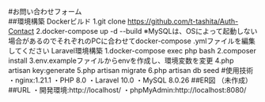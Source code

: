 #お問い合わせフォーム  
##環境構築
Dockerビルド
1.git clone https://github.com/t-tashita/Auth-Contact
2.docker-compose up -d --build
※MySQLは、OSによって起動しない場合があるのでそれぞれのPCに合わせてdocker-compose .ymlファイルを編集してください
Laravel環境構築
1.docker-compose exec php bash
2.composer install
3.env.exampleファイルからenvを作成し、環境変数を変更
4.php artisan key:generate
5.php artisan migrate
6.php artisan db seed
#使用技術
・nginx:1.21.1
・PHP 8.0
・Laravel 10.0
・MySQL 8.0.26
##ER図
（未作成）
##URL
・開発環境:http://localhost/
・phpMyAdmin:http://localhost:8080/

